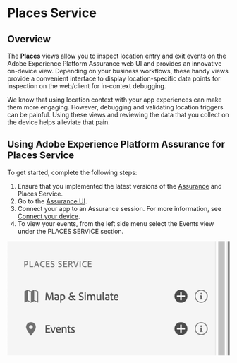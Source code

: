 # Places Service

## Overview

The **Places** views allow you to inspect location entry and exit events on the Adobe Experience Platform Assurance web UI and provides an innovative on-device view. Depending on your business workflows, these handy views provide a convenient interface to display location-specific data points for inspection on the web/client for in-context debugging.

We know that using location context with your app experiences can make them more engaging. However, debugging and validating location triggers can be painful. Using these views and reviewing the data that you collect on the device helps alleviate that pain.

## Using Adobe Experience Platform Assurance for Places Service

To get started, complete the following steps:

1. Ensure that you implemented the latest versions of the [Assurance](../set-up.md) and Places Service.
2. Go to the [Assurance UI](https://experience.adobe.com/assurance).
3. Connect your app to an Assurance session. For more information, see [Connect your device](../index.md#connecting-to-a-session).
4. To view your events, from the left side menu select the Events view under the PLACES SERVICE section.

![](./assets/places-service/places-view.png)

